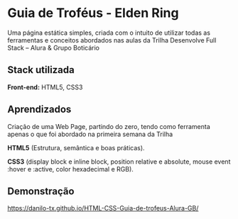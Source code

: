 
# Guia de Troféus - Elden Ring

Uma página estática simples, criada com o intuito de utilizar todas as ferramentas e conceitos abordados nas aulas da Trilha Desenvolve Full Stack – Alura & Grupo Boticário 





## Stack utilizada

**Front-end:** HTML5, CSS3


## Aprendizados

Criação de uma Web Page, partindo do zero, tendo como ferramenta apenas o que foi abordado na primeira semana da Trilha

**HTML5** (Estrutura, semântica e boas práticas).

**CSS3** (display block e inline block, position relative e absolute, mouse event :hover e :active, color hexadecimal e RGB).


## Demonstração

https://danilo-tx.github.io/HTML-CSS-Guia-de-trofeus-Alura-GB/

